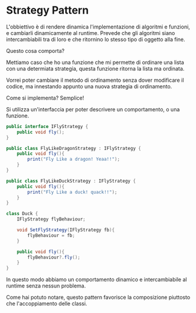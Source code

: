 Strategy Pattern
===

L'obbiettivo è di rendere dinamica l'implementazione di algoritmi e funzioni, e cambiarli dinamicamente al runtime. Prevede che gli algoritmi siano intercambiabili tra di loro e che ritornino lo stesso tipo di oggetto alla fine.

Questo cosa comporta?

Mettiamo caso che ho una funzione che mi permette di ordinare una lista con una determiata strategia, questa funzione ritorna la lista ma ordinata.

Vorrei poter cambiare il metodo di ordinamento senza dover modificare il codice, ma innestando appunto una nuova strategia di ordinamento.

Come si implementa? Semplice!

Si utilizza un'interfaccia per poter descrivere un comportamento, o una funzione.

```csharp
public interface IFlyStrategy {
	public void fly();
}

public class FlyLikeDragonStrategy : IFlyStrategy {
	public void fly(){
		print("Fly Like a dragon! Yeaa!!");
	}
}

public class FlyLikeDuckStrategy : IFlyStrategy {
	public void fly(){
		print("Fly Like a duck! quack!!");
	}
}

class Duck {
	IFlyStrategy flyBehaviour;

	void SetFlyStrategy(IFlyStrategy fb){
		flyBehaviour = fb;
	}

	public void fly(){
		flyBehaviour?.fly();
	}
}
```

In questo modo abbiamo un comportamento dinamico e intercambiabile al runtime senza nessun problema.

Come hai potuto notare, questo pattern favorisce la composizione piuttosto che l'accoppiamento delle classi.